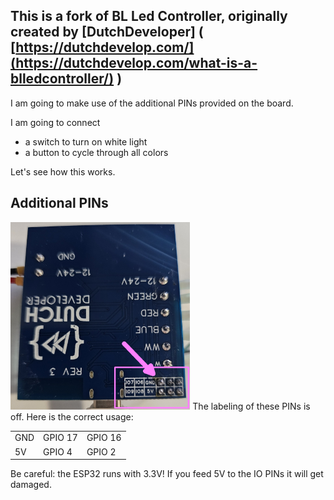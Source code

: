 ## This is a fork of BL Led Controller, originally created by [DutchDeveloper] ( [https://dutchdevelop.com/](https://dutchdevelop.com/what-is-a-blledcontroller/) )
I am going to make use of the additional PINs provided on the board.

I am going to connect
* a switch to turn on white light
* a button to cycle through all colors

Let's see how this works.

## Additional PINs
<img src="pin labeling on backside.jpg" height="300">
The labeling of these PINs is off. Here is the correct usage:

| | | |
| - | - | - |
| GND | GPIO 17 | GPIO 16 |
| 5V | GPIO 4 | GPIO 2 |

Be careful: the ESP32 runs with 3.3V! If you feed 5V to the IO PINs it will get damaged.
